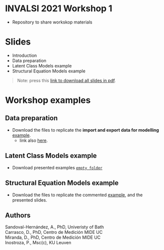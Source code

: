 
# INVALSI 2021 Workshop 1

-   Repository to share workskop materials

# Slides

-   Introduction
-   Data preparation
-   Latent Class Models example
-   Structural Equation Models example

> Note: press this [link to download all slides in
> pdf](https://www.dropbox.com/sh/asn8sp0qf7f7rvl/AAAa_gBQuha513OQbTxsPHKMa?dl=1).

# Workshop examples

## Data preparation

-   Download the files to replicate the **import and export data for
    modelling**
    [example](https://www.dropbox.com/sh/li9sndp5irp0ffa/AACcp5llXkcCWKDwcFeySt7Na?dl=1).
    -   link also
        [here](https://www.dropbox.com/sh/li9sndp5irp0ffa/AACcp5llXkcCWKDwcFeySt7Na?dl=1).

## Latent Class Models example

-   Download presented examples
    [`empty folder`](https://www.dropbox.com/sh/r18pra0fhig85y2/AACkgpBpKWuO80waD2AeTBoUa?dl=1)

## Structural Equation Models example

-   Download the files to replicate the commented
    [example](https://www.dropbox.com/sh/lggup1w5h0mp4k4/AADbDIzv-O5XgpPE2-eZfKUDa?dl=1),
    and the presented slides.

## Authors

Sandoval-Hernández, A., PhD, Univeristy of Bath  
Carrasco, D., PhD, Centro de Medición MIDE UC  
Miranda, D., PhD, Centro de Medición MIDE UC  
Inostroza, P., Msc(c), KU Leuven

